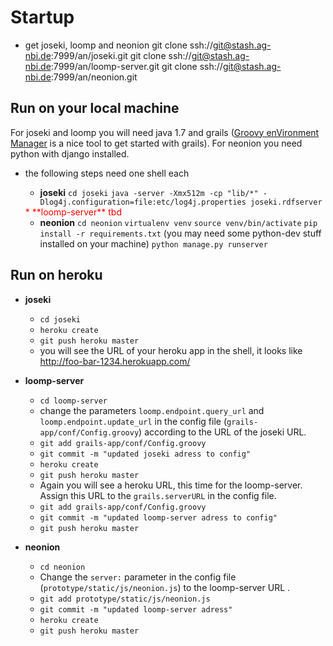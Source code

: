 # Startup

* get joseki, loomp and neonion
        git clone ssh://git@stash.ag-nbi.de:7999/an/joseki.git
        git clone ssh://git@stash.ag-nbi.de:7999/an/loomp-server.git
        git clone ssh://git@stash.ag-nbi.de:7999/an/neonion.git


## Run on your local machine

For joseki and loomp you will need java 1.7 and grails ([Groovy enVironment Manager](http://gvmtool.net) is a nice tool to get started with grails). For neonion you need python with django installed.

* the following steps need one shell each
    * **joseki**
        `cd joseki`
        `java -server -Xmx512m -cp "lib/*" -Dlog4j.configuration=file:etc/log4j.properties joseki.rdfserver`
        
    <font color="red">
    * **loomp-server**
        tbd
    </font>
    
    * **neonion**
        `cd neonion`
        `virtualenv venv`
        `source venv/bin/activate`
        `pip install -r requirements.txt` (you may need some python-dev stuff installed on your machine)
        `python manage.py runserver`

            
## Run on heroku

* **joseki**
    * `cd joseki`
    * `heroku create`
    * `git push heroku master`
    * you will see the URL of your heroku app in the shell, it looks like http://foo-bar-1234.herokuapp.com/



* **loomp-server**
    * `cd loomp-server`
    * change the parameters `loomp.endpoint.query_url` and `loomp.endpoint.update_url` in the config file (`grails-app/conf/Config.groovy`) according to the URL of the joseki URL.
    * `git add grails-app/conf/Config.groovy`
    * `git commit -m "updated joseki adress to config"`
    * `heroku create`
    * `git push heroku master`
    * Again you will see a heroku URL, this time for the loomp-server. Assign this URL to the `grails.serverURL` in the config file.
    * `git add grails-app/conf/Config.groovy`
    * `git commit -m "updated loomp-server adress to config"`
    * `git push heroku master`


* **neonion**
    * `cd neonion`
    * Change the `server:` parameter in the config file (`prototype/static/js/neonion.js`) to the loomp-server URL .
    * `git add prototype/static/js/neonion.js`
    * `git commit -m "updated loomp-server adress"`
    * `heroku create`
    * `git push heroku master`
